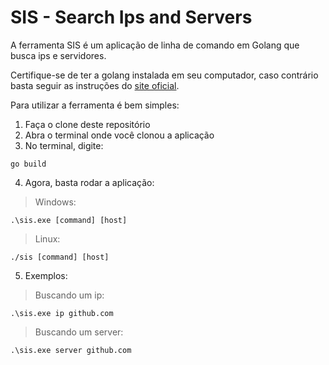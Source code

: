 # SIS - Search Ips and Servers

A ferramenta SIS é um aplicação de linha de comando em Golang que busca ips e servidores.

Certifique-se de ter a golang instalada em seu computador, caso contrário basta seguir as instruções do [site oficial](https://go.dev/).

Para utilizar a ferramenta é bem simples:

1. Faça o clone deste repositório
2. Abra o terminal onde você clonou a aplicação
3. No terminal, digite:
  ```
  go build
  ```
4. Agora, basta rodar a aplicação:
    
> Windows:
```
.\sis.exe [command] [host]
```

> Linux:
```
./sis [command] [host]
```

5. Exemplos:

> Buscando um ip:
```
.\sis.exe ip github.com
```

> Buscando um server:
```
.\sis.exe server github.com
```
